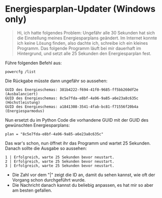 # Energiesparplan-Updater (Windows only)
> Hi, ich hatte folgendes Problem: Ungefähr alle 30 Sekunden hat sich die Einstellung meines Energiesparplans geändert. Im Internet konnte ich keine Lösung finden, also dachte ich, schreibe ich ein kleines Programm. Das folgende Programm läuft bei mir dauerhaft im Hintergrund, und setzt alle 25 Sekunden den Energiesparplan fest.

Führe folgenden Befehl aus:
```
powercfg /list
```
Die Rückgabe müsste dann ungefähr so aussehen:
```
GUID des Energieschemas: 381b4222-f694-41f0-9685-ff5bb260df2e  (Ausbalanciert)
GUID des Energieschemas: 8c5e7fda-e8bf-4a96-9a85-a6e23a8c635c  (Höchstleistung)
GUID des Energieschemas: a1841308-3541-4fab-bc81-f71556f20b4a  (Energiesparmodus)
```
Nun ersetzt du im Python Code die vorhandene GUID mit der GUID des gewünschten Energiesparplans:
```
plan = "8c5e7fda-e8bf-4a96-9a85-a6e23a8c635c"
```
Das war's schon, nun öffnet ihr das Programm und wartet 25 Sekunden. Danach sollte die Ausgabe so aussehen:
```
1 | Erfolgreich, warte 25 Sekunden bevor neustart.
2 | Erfolgreich, warte 25 Sekunden bevor neustart.
3 | Erfolgreich, warte 25 Sekunden bevor neustart.
```
  - Die Zahl vor dem "|" zeigt die ID an, damit du sehen kannst, wie oft der Vorgang schon durchgeführt wurde.
  - Die Nachricht danach kannst du beliebig anpassen, es hat mir so aber am besten gefallen.
